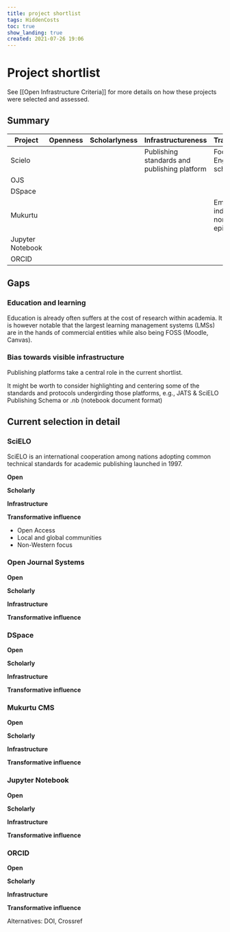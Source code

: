 ```yaml
---
title: project shortlist
tags: HiddenCosts
toc: true
show_landing: true
created: 2021-07-26 19:06
---
```


# Project shortlist	

See [[Open Infrastructure Criteria]] for more details on how these projects were selected and assessed.

## Summary

| Project | Openness | Scholarlyness | Infrastructureness | Transformative |
| ---- | ---- | ---- | --- | --- |
| Scielo |  |  | Publishing standards and publishing platform | Focus on non-English scholarship |
| OJS |  |  |  |  |
| DSpace |  |  |  |  |
| Mukurtu |  |  |  | Emphasis of indigenous and non-western epistemologies.  |
| Jupyter Notebook |  |  |  |  |
| ORCID |   |  |  |  |

## Gaps

### Education and learning

Education is already often suffers at the cost of research within academia. It is however notable that the largest learning management systems (LMSs) are in the hands of commercial entities while also being FOSS (Moodle, Canvas).

### Bias towards visible infrastructure

Publishing platforms take a central role in the current shortlist.

It might be worth to consider highlighting and centering some of the standards and protocols undergirding those platforms, e.g., JATS & SciELO Publishing Schema or .nb (notebook document format)

## Current selection in detail

### SciELO

SciELO is an international cooperation among nations adopting common technical standards for academic publishing launched in 1997.

**Open**

**Scholarly**

**Infrastructure**

**Transformative influence**

- Open Access
- Local and global communities
- Non-Western focus

### Open Journal Systems

**Open**

**Scholarly**

**Infrastructure**

**Transformative influence**

### DSpace

**Open**

**Scholarly**

**Infrastructure**

**Transformative influence**

### Mukurtu CMS

**Open**

**Scholarly**

**Infrastructure**

**Transformative influence**

### Jupyter Notebook

**Open**

**Scholarly**

**Infrastructure**

**Transformative influence**

### ORCID

**Open**

**Scholarly**

**Infrastructure**

**Transformative influence**

Alternatives: DOI, Crossref
